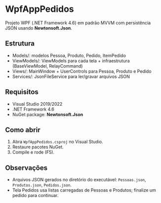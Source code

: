 # WpfAppPedidos

Projeto WPF (.NET Framework 4.6) em padrão MVVM com persistência JSON usando **Newtonsoft.Json**.

## Estrutura
- Models/: modelos Pessoa, Produto, Pedido, ItemPedido
- ViewModels/: ViewModels para cada tela + infraestrutura (BaseViewModel, RelayCommand)
- Views/: MainWindow + UserControls para Pessoa, Produto e Pedido
- Services/: JsonFileService para ler/gravar arquivos JSON

## Requisitos
- Visual Studio 2019/2022
- .NET Framework 4.6
- NuGet package: **Newtonsoft.Json**

## Como abrir
1. Abra `WpfAppPedidos.csproj` no Visual Studio.
2. Restaure pacotes NuGet.
3. Compile e rode (F5).

## Observações
- Arquivos JSON gerados no diretório do executável: `Pessoas.json`, `Produtos.json`, `Pedidos.json`.
- Tela Pedidos usa listas carregadas de Pessoas e Produtos; finalize um pedido para continuar.
